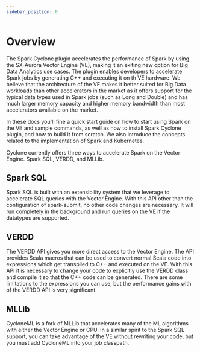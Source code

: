 ```yaml
---
sidebar_position: 0
---
```


# Overview

The Spark Cyclone plugin accelerates the performance of Spark by using the SX-Aurora Vector Engine (VE), making it an
exiting new option for Big Data Analytics use cases. The plugin enables developers to accelerate Spark jobs by 
generating C++ and executing it on th VE hardware. We believe that the architecture of the VE makes it better suited for
 Big Data workloads than other accelerators in the market as it offers support for the typical data types used in Spark
jobs (such as Long and Double) and has much larger memory capacity and higher memory bandwidth than most accelerators
available on the market.

In these docs you'll fine a quick start guide on how to start using Spark on the VE and sample commands, as well as how
to install Spark Cyclone plugin, and how to build it from scratch. We also introduce the concepts related to the
implementation of Spark and Kubernetes.

Cyclone currently offers three ways to accelerate Spark on the Vector Engine.  Spark SQL, VERDD, and MLLib.

## Spark SQL

Spark SQL is built with an extensibility system that we leverage to accelerate SQL queries with the Vector Engine.  With
this API other than the configuration of spark-submit, no other code changes are necessary.  It will run completely in
the background and run queries on the VE if the datatypes are supported.

## VERDD

The VERDD API gives you more direct access to the Vector Engine.  The API provides Scala macros that can be used to
convert normal Scala code into expressions which get transpiled to C++ and executed on the VE.  With this API it is 
necessary to change your code to explicitly use the VERDD class and compile it so that the C++ code can be generated.
There are some limitations to the expressions you can use, but the performance gains with of the VERDD API is very
significant.

## MLLib

CycloneML is a fork of MLLib that accelerates many of the ML algorithms with either the Vector Engine or CPU.  In a 
similar spirit to the Spark SQL support, you can take advantage of the VE without rewriting your code, but you must
add CycloneML into your job classpath.
